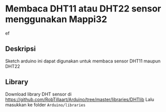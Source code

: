 # Membaca DHT11 atau DHT22 sensor menggunakan Mappi32 
ef
## Deskripsi
Sketch arduino ini dapat digunakan untuk membaca sensor DHT11 maupun DHT22

## Library

Download library DHT sensor di https://github.com/RobTillaart/Arduino/tree/master/libraries/DHTlib
Lalu masukkan ke folder `Arduino/libraries`